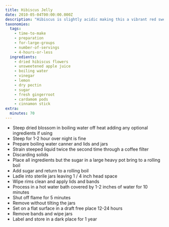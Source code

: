 ```yaml
---
title: Hibiscus Jelly
date: 2010-05-04T00:00:00.000Z
description: "Hibiscus is slightly acidic making this a vibrant red sweet and tangy jelly.  can be used to ice tea, top toast, pancakes, ice cream added to margaritas, martinis or drinks that calls for simple syrup try this jelly, glaze grilled chicken or pork. the possibilities are endless.\r\nis high in vitamin c and is a natural diuretic. it is sometimes recommended by mexican herbalists as a remedy for high blood pressure.\r\nhibiscus flowers also known as roselle or rozelle, sorrel, red sorrel, saril, jamaica sorrel, indian sorrel, sour-sour, guinea sorrel, queensland jelly plant, lemon bush, rosa de jamaica, flor de jamaica, jamaica, quimbombó chino, florida cranberry, oseille rouge, oseille de guinée, sereni, agrio de guinea, viña, viñuela, vinagreira, curudú azédo, quiabeiro azédo, zuring, carcadé, bisap...."
taxonomies:
  tags:
    - time-to-make
    - preparation
    - for-large-groups
    - number-of-servings
    - 4-hours-or-less
  ingredients:
    - dried hibiscus flowers
    - unsweetened apple juice
    - boiling water
    - vinegar
    - lemon
    - dry pectin
    - sugar
    - fresh gingerroot
    - cardamom pods
    - cinnamon stick
extra:
  minutes: 70
---
```

 - Steep dried blossom in boiling water off heat adding any optional ingredients if using
 - Steep for 1-2 hour over night is fine
 - Prepare boiling water canner and lids and jars
 - Strain steeped liquid twice the second time through a coffee filter
 - Discarding solids
 - Place all ingredients but the sugar in a large heavy pot bring to a rolling boil
 - Add sugar and return to a rolling boil
 - Ladle into sterile jars leaving 1 / 4 inch head space
 - Wipe rims clean and apply lids and bands
 - Process in a hot water bath covered by 1-2 inches of water for 10 minutes
 - Shut off flame for 5 minutes
 - Remove without tilting the jars
 - Set on a flat surface in a draft free place 12-24 hours
 - Remove bands and wipe jars
 - Label and store in a dark place for 1 year
